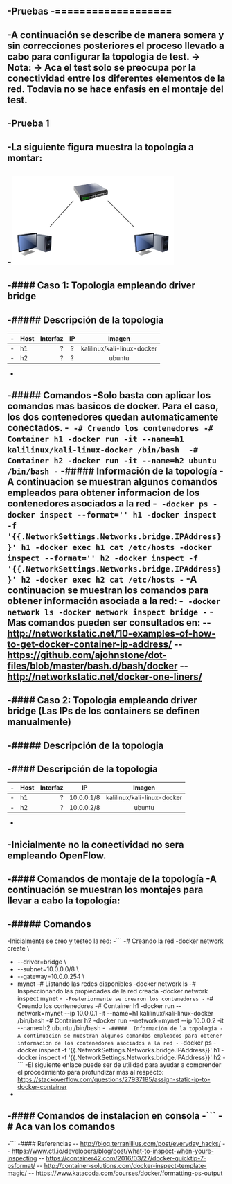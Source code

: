 -Pruebas
 -===================
 -
 -A continuación se describe de manera somera y sin correcciones posteriores el proceso llevado a cabo para configurar la topologia de test.
 -> **Nota:**
 -> Aca el test solo se preocupa por la conectividad entre los diferentes elementos de la red. Todavia no se hace enfasís en el montaje del test.
 -
 -Prueba 1
 --------------
 -La siguiente figura muestra la topología a montar:
 -
 -![Montaje 1](test1.png?raw=true "Experimento 1")
 -
 -####  Caso 1: Topologia empleando driver bridge
 -
 -#####  Descripción de la topologia
 -
 -| Host     | Interfaz | IP   | Imagen |
 -| :------- | ----: | :---: | :--: |
 -| h1 | ? |  ? | kalilinux/kali-linux-docker| 
 -| h2 | ? |  ? | ubuntu |
 -
 -#####  Comandos
 -Solo basta con aplicar los comandos mas basicos de docker. Para el caso, los dos contenedores quedan automaticamente conectados.
 -```
 -# Creando los contenedores
 -# Container h1
 -docker run -it --name=h1 kalilinux/kali-linux-docker /bin/bash 
 -# Container h2
 -docker run -it --name=h2 ubuntu /bin/bash
 -```
 -#####  Información de la topología
 -A continuacion se muestran algunos comandos empleados para obtener informacion de los contenedores asociados a la red
 -```
 -docker ps
 -docker inspect --format='' h1
 -docker inspect -f '{{.NetworkSettings.Networks.bridge.IPAddress}}' h1
 -docker exec h1 cat /etc/hosts
 -docker inspect --format='' h2
 -docker inspect -f '{{.NetworkSettings.Networks.bridge.IPAddress}}' h2
 -docker exec h2 cat /etc/hosts
 -```
 -A continuacion se muestran los comandos para obtener información asociada a la red:
 -```
 -docker network ls
 -docker network inspect bridge
 -```
 -Mas comandos pueden ser consultados en:
 -- http://networkstatic.net/10-examples-of-how-to-get-docker-container-ip-address/
 -- https://github.com/ajohnstone/dot-files/blob/master/bash.d/bash/docker 
 -- http://networkstatic.net/docker-one-liners/
 -
 -####  Caso 2: Topologia empleando driver bridge (Las IPs de los containers se definen manualmente)
 -
 -#####  Descripción de la topologia
 -
 -####  Descripción de la topologia
 -
 -| Host     | Interfaz | IP   | Imagen |
 -| :------- | ----: | :---: | :--: |
 -| h1 | ? |  10.0.0.1/8 | kalilinux/kali-linux-docker| 
 -| h2 | ? |  10.0.0.2/8 | ubuntu |
 -
 -Inicialmente no la conectividad no sera empleando OpenFlow.
 -
 -####  Comandos de montaje de la topología
 -A continuación se muestran los montajes para llevar a cabo la topología:
 -
 -#####  Comandos
 -
 -Inicialmente se creo y testeo la red:
 -```
 -# Creando la red
 -docker network create \
 -  --driver=bridge \
 -  --subnet=10.0.0.0/8 \
 -  --gateway=10.0.0.254 \
 -  mynet
 -# Listando las redes disponibles
 -docker network ls
 -# Inspeccionando las propiedades de la red creada
 -docker network inspect mynet
 -```
 -Posteriormente se crearon los contenedores
 -```
 -# Creando los contenedores
 -# Container h1
 -docker run --network=mynet --ip 10.0.0.1 -it --name=h1 kalilinux/kali-linux-docker /bin/bash
 -# Container h2
 -docker run --network=mynet --ip 10.0.0.2 -it --name=h2 ubuntu /bin/bash
 -```
 -#####  Información de la topología
 -A continuacion se muestran algunos comandos empleados para obtener informacion de los contenedores asociados a la red
 -```
 -docker ps
 -docker inspect -f '{{.NetworkSettings.Networks.bridge.IPAddress}}' h1
 -docker inspect -f '{{.NetworkSettings.Networks.bridge.IPAddress}}' h2
 -```
 -El siguiente enlace puede ser de utilidad para ayudar a comprender el procedimiento para profundizar mas al respecto: https://stackoverflow.com/questions/27937185/assign-static-ip-to-docker-container 
 -
 -####  Comandos de instalacion en consola
 -```
 -# Aca van los comandos
 -
 -```
 -####  Referencias
 -- http://blog.terranillius.com/post/everyday_hacks/
 -- https://www.ctl.io/developers/blog/post/what-to-inspect-when-youre-inspecting
 -- https://container42.com/2016/03/27/docker-quicktip-7-psformat/
 -- http://container-solutions.com/docker-inspect-template-magic/
 -- https://www.katacoda.com/courses/docker/formatting-ps-output 
